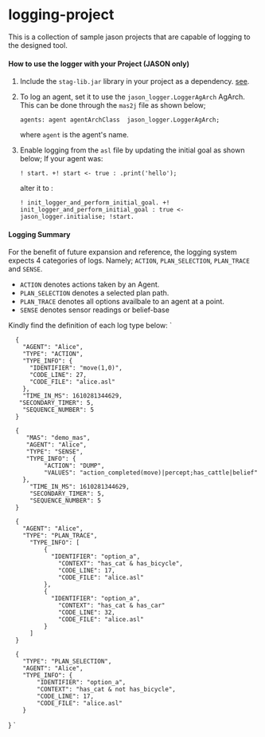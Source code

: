 # logging-project

This is a collection of sample jason projects that are capable of logging to the designed tool.


#### How to use the logger with your Project (JASON only)

1. Include the `stag-lib.jar` library in your project as a dependency. [see](https://github.com/fahidRM/logging-project/releases/tag/1.0.0-beta).
2. To log an agent, set it to use the `jason_logger.LoggerAgArch` AgArch. 
   This can be done through the `mas2j` file as shown below;
   
   `agents: agent agentArchClass  jason_logger.LoggerAgArch;` 
   
   where `agent` is the agent's name.
   
3. Enable logging from the `asl` file by updating the initial goal as shown below;
   If your agent was:
   
   ` ! start.
     +! start <- true : .print('hello'); 
   `
   
   alter it to :
   
   
    `! init_logger_and_perform_initial_goal.
    +! init_logger_and_perform_initial_goal : true <- jason_logger.initialise; !start.
   `
                                                     
   
  


#### Logging Summary
For the benefit of future expansion and reference, the logging system expects 4 categories of logs. Namely;
`ACTION`, `PLAN_SELECTION`, `PLAN_TRACE` and `SENSE`.

- `ACTION` denotes actions taken by an Agent.
- `PLAN_SELECTION` denotes a selected plan path.
- `PLAN_TRACE` denotes all options availbale to an agent at a point.
- `SENSE` denotes sensor readings or belief-base

Kindly find the definition of each log type below:
`

      {
        "AGENT": "Alice", 
        "TYPE": "ACTION",
        "TYPE_INFO": {
          "IDENTIFIER": "move(1,0)",
          "CODE_LINE": 27,
          "CODE_FILE": "alice.asl"
        },
        "TIME_IN_MS": 1610281344629,
       "SECONDARY_TIMER": 5,
        "SEQUENCE_NUMBER": 5
      }
      
      {
         "MAS": "demo_mas",
         "AGENT": "Alice",
         "TYPE": "SENSE",
         "TYPE_INFO": {
              "ACTION": "DUMP",
              "VALUES": "action_completed(move)|percept;has_cattle|belief"
        },
          "TIME_IN_MS": 1610281344629,
          "SECONDARY_TIMER": 5,
          "SEQUENCE_NUMBER": 5
      }
      
      {
        "AGENT": "Alice",
        "TYPE": "PLAN_TRACE",
          "TYPE_INFO": [
              {
                "IDENTIFIER": "option_a",
                  "CONTEXT": "has_cat & has_bicycle",
                  "CODE_LINE": 17,
                  "CODE_FILE": "alice.asl"
              },
              {
                "IDENTIFIER": "option_a",
                  "CONTEXT": "has_cat & has_car"
                  "CODE_LINE": 32,
                  "CODE_FILE": "alice.asl"
              }
          ]
      }
      
      {
        "TYPE": "PLAN_SELECTION",
        "AGENT": "Alice",
        "TYPE_INFO": {
            "IDENTIFIER": "option_a",
            "CONTEXT": "has_cat & not has_bicycle",
            "CODE_LINE": 17,
            "CODE_FILE": "alice.asl"
        }
}
  `
